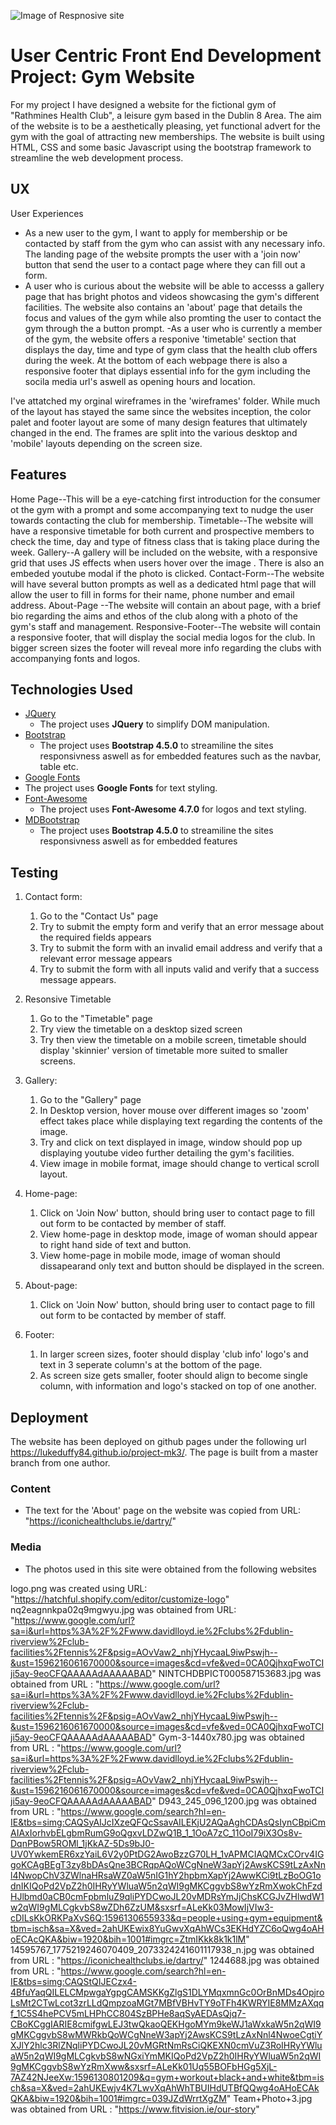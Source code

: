 ![Image of Respnosive site](https://i.imgur.com/ifDutSi.png)
# User Centric Front End Development Project: Gym Website 

For my project I have designed a website for the fictional gym of "Rathmines Health Club", a leisure gym based in the Dublin 8 Area. The aim of the 
website is to be a aesthetically pleasing, yet functional advert for the gym with the goal of attracting new memberships. The website is built using HTML, CSS and some basic
Javascript using the bootstrap framework to streamline the web development process. 
 
## UX
 
User Experiences

- As a new user to the gym, I want to apply for membership or be contacted by staff from the gym who can assist 
with any necessary info. The landing page of the website prompts the user with a 'join now' button that send the user to a 
contact page where they can fill out a form. 
- A user who is curious about the website will be able to accesss a gallery page that has bright photos and  videos showcasing the
gym's different facilities. The website also contains an 'about' page that details the focus and values of the gym while also promting the 
user to contact the gym through the a button prompt.
-As a user who is currently a member of the gym, the website offers a responive 'timetable' section that displays the day, time and type of gym class that the 
health club offers during the week. At the bottom of each webpage there is also a responsive footer that diplays essential info 
for the gym including the socila media url's aswell as opening hours and location. 

I've attatched my orginal wireframes in the 'wireframes' folder. While much of the layout has stayed the same since the websites inception, the color palet and footer layout are some 
of many design features that ultimately changed in the end. The frames are split into the various desktop and 'mobile' layouts depending on the screen size. 

## Features

Home Page--This will be a eye-catching first introduction for the consumer ot the gym with a prompt and some accompanying text to nudge the user towards contacting the club for membership. 
Timetable--The website will have a responsive timetable for both current and prospective members to check the time, day and type of fitness class that is taking place during the week. 
Gallery--A gallery will be included on the website, with a responsive grid that uses JS effects when users hover over the image . There is also an embeded youtube modal if the photo is clicked. 
Contact-Form--The website will have several button prompts as well as a dedicated html page that will allow the user to fill in forms for their name, phone number and email address. 
About-Page --The website will contain an about page, with a brief bio regarding the aims and ethos of the club along with a photo of the gym's staff and management. 
Responsive-Footer--The website will contain a responsive footer, that will display the social media logos for the club. In bigger screen sizes the footer will reveal more info regarding the clubs
with accompanying fonts and logos.
 

## Technologies Used

- [JQuery](https://jquery.com)
    - The project uses **JQuery** to simplify DOM manipulation.
- [Bootstrap](https://mdbootstrap.com)
    - The project uses **Bootstrap 4.5.0** to streamiline the sites responsivness aswell as for embedded features 
    such as the navbar, table etc. 
- [Google Fonts](https://fonts.google.com)
- The project uses **Google Fonts** for text styling. 
- [Font-Awesome](https://fontawesome.com)
    - The project uses **Font-Awesome 4.7.0** for logos and text styling. 
- [MDBootstrap](https://getbootstrap.com)
    - The project uses **Bootstrap 4.5.0** to streamiline the sites responsivness aswell as for embedded features 

## Testing


1. Contact form:
    1. Go to the "Contact Us" page
    2. Try to submit the empty form and verify that an error message about the required fields appears
    3. Try to submit the form with an invalid email address and verify that a relevant error message appears
    4. Try to submit the form with all inputs valid and verify that a success message appears.
2. Resonsive Timetable
    1. Go to the "Timetable" page
    2. Try view the timetable on a desktop sized screen
    3. Try then view the timetable on a mobile screen, timetable should display 'skinnier' version of timetable more suited to smaller screens.
3. Gallery:
    1. Go to the "Gallery" page
    2. In Desktop version, hover mouse over different images so 'zoom' effect takes place while displaying text regarding the contents of the image.
    3. Try and click on text displayed in image, window should pop up displaying youtube video further detailing the gym's facilities.
    4. View image in mobile format, image should change to vertical scroll layout. 
4. Home-page:
    1. Click on 'Join Now' button, should bring user to contact page to fill out form to be contacted by member of staff. 
    2. View home-page in desktop mode, image of woman should appear to right hand side of text and button. 
    3. View home-page in mobile mode, image of woman should dissapearand only text and button should be displayed in the screen. 
5. About-page:
    1. Click on 'Join Now' button, should bring user to contact page to fill out form to be contacted by member of staff. 

6. Footer: 
   1. In larger screen sizes, footer should display 'club info' logo's and text in 3 seperate column's at the bottom of the page.
   2. As screen size gets smaller, footer should align to become single column, with information and logo's stacked on top of one another. 

## Deployment

The website has been deployed on github pages under the following url https://lukeduffy84.github.io/project-mk3/. The page is built from 
a master branch from one author. 



### Content
- The text for the 'About' page on the website was copied from URL: "https://iconichealthclubs.ie/dartry/"


### Media
- The photos used in this site were obtained from the following websites

logo.png was created using URL: "https://hatchful.shopify.com/editor/customize-logo"
nq2eagnnkpa02q9mgwyu.jpg was obtained from URL: "https://www.google.com/url?sa=i&url=https%3A%2F%2Fwww.davidlloyd.ie%2Fclubs%2Fdublin-riverview%2Fclub-facilities%2Ftennis%2F&psig=AOvVaw2_nhjYHycaaL9iwPswjh--&ust=1596216061670000&source=images&cd=vfe&ved=0CA0QjhxqFwoTCIji5ay-9eoCFQAAAAAdAAAAABAD"
NINTCHDBPICT000587153683.jpg was obtained from URL : "https://www.google.com/url?sa=i&url=https%3A%2F%2Fwww.davidlloyd.ie%2Fclubs%2Fdublin-riverview%2Fclub-facilities%2Ftennis%2F&psig=AOvVaw2_nhjYHycaaL9iwPswjh--&ust=1596216061670000&source=images&cd=vfe&ved=0CA0QjhxqFwoTCIji5ay-9eoCFQAAAAAdAAAAABAD"
Gym-3-1440x780.jpg was obtained from URL : "https://www.google.com/url?sa=i&url=https%3A%2F%2Fwww.davidlloyd.ie%2Fclubs%2Fdublin-riverview%2Fclub-facilities%2Ftennis%2F&psig=AOvVaw2_nhjYHycaaL9iwPswjh--&ust=1596216061670000&source=images&cd=vfe&ved=0CA0QjhxqFwoTCIji5ay-9eoCFQAAAAAdAAAAABAD"
D943_245_096_1200.jpg was obtained from URL  : "https://www.google.com/search?hl=en-IE&tbs=simg:CAQSyAIJcIXzeQFQcSsavAILEKjU2AQaAghCDAsQsIynCBpiCmAIAxIorhvbELgbmRumG9oQgxvLDZwQ1B_1_1OoA7zC_11OoI79iX3Os8v-DqnPBow5ROMl_1jKkAZ-5Ds9bJ0-UV0YwkemER6xzYaiL6V2y0PtDG2AwoBzzG70LH_1vAPMCIAQMCxCOrv4IGgoKCAgBEgT3zy8bDAsQne3BCRqpAQoWCgNneW3apYj2AwsKCS9tLzAxNnl4NwopChV3ZWlnaHRsaWZ0aW5nIG1hY2hpbmXapYj2AwwKCi9tLzBoOG1odnIKIQoPd2VpZ2h0IHRyYWluaW5n2qWI9gMKCggvbS8wYzRmXwokChFzdHJlbmd0aCB0cmFpbmluZ9qliPYDCwoJL20vMDRsYmJjChsKCGJvZHlwdW1w2qWI9gMLCgkvbS8wZDh6ZzUM&sxsrf=ALeKk03MowIjVIw3-cDILsKkORKPaXvS6Q:1596130655933&q=people+using+gym+equipment&tbm=isch&sa=X&ved=2ahUKEwix8YuGwvXqAhWCs3EKHdYZC6oQwg4oAHoECAcQKA&biw=1920&bih=1001#imgrc=ZtmIKkk8k1k1lM"
14595767_1775219246070409_2073324241601117938_n.jpg  was obtained from URL : "https://iconichealthclubs.ie/dartry/"
1244688.jpg was obtained from URL : "https://www.google.com/search?hl=en-IE&tbs=simg:CAQStQIJECzx4-4BfuYaqQILELCMpwgaYgpgCAMSKKgZlgS1DLYMqxmnGc0OrBnMDs4OpjroLsMt2CTwLcot3zrLLdQmpzoaMGt7MBfVBHvTY9oTFh4KWRYIE8MMzAXqqf_1C5S4hePCV5mLHPhCC804SzBPHe8aqSyAEDAsQjq7-CBoKCggIARIE8cmifgwLEJ3twQkaoQEKHgoMYm9keWJ1aWxkaW5n2qWI9gMKCggvbS8wMWRkbQoWCgNneW3apYj2AwsKCS9tLzAxNnl4NwoeCgtiYXJlY2hlc3RlZNqliPYDCwoJL20vMGRtNmRsCiQKEXN0cmVuZ3RoIHRyYWluaW5n2qWI9gMLCgkvbS8wNGxiYmMKIQoPd2VpZ2h0IHRyYWluaW5n2qWI9gMKCggvbS8wYzRmXww&sxsrf=ALeKk01Uq55BOFbHGg5XjL-7AZ42NJeeXw:1596130801209&q=gym+workout+black+and+white&tbm=isch&sa=X&ved=2ahUKEwjv4K7LwvXqAhWhTBUIHdUTBfQQwg4oAHoECAkQKA&biw=1920&bih=1001#imgrc=039JZdWrrtXgZM"
Team+Photo+3.jpg was obtained from URL : "https://www.fitvision.ie/our-story"